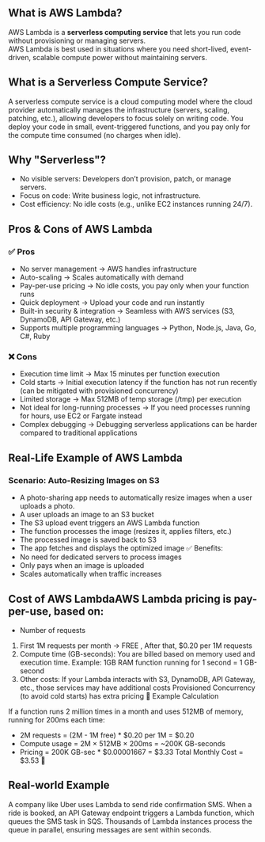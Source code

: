 ## What is AWS Lambda?
AWS Lambda is a **serverless computing service** that lets you run code without provisioning or managing servers.<br/>
AWS Lambda is best used in situations where you need short-lived, event-driven, scalable compute power without maintaining servers. 

## What is a Serverless Compute Service?
A serverless compute service is a cloud computing model where the cloud provider automatically manages the infrastructure (servers, scaling, patching, etc.), allowing developers to focus solely on writing code. You deploy your code in small, event-triggered functions, and you pay only for the compute time consumed (no charges when idle).

## Why "Serverless"?

* No visible servers: Developers don’t provision, patch, or manage servers.
* Focus on code: Write business logic, not infrastructure.
* Cost efficiency: No idle costs (e.g., unlike EC2 instances running 24/7).


## Pros & Cons of AWS Lambda
### ✅ Pros
* No server management → AWS handles infrastructure
* Auto-scaling → Scales automatically with demand
* Pay-per-use pricing → No idle costs, you pay only when your function runs
* Quick deployment → Upload your code and run instantly
* Built-in security & integration → Seamless with AWS services (S3, DynamoDB, API Gateway, etc.)
* Supports multiple programming languages → Python, Node.js, Java, Go, C#, Ruby
### ❌ Cons
* Execution time limit → Max 15 minutes per function execution
* Cold starts → Initial execution latency if the function has not run recently (can be mitigated with provisioned concurrency)
* Limited storage → Max 512MB of temp storage (/tmp) per execution
* Not ideal for long-running processes → If you need processes running for hours, use EC2 or Fargate instead
* Complex debugging → Debugging serverless applications can be harder compared to traditional applications

## Real-Life Example of AWS Lambda
### Scenario: Auto-Resizing Images on S3
* A photo-sharing app needs to automatically resize images when a user uploads a photo.
* A user uploads an image to an S3 bucket
* The S3 upload event triggers an AWS Lambda function
* The function processes the image (resizes it, applies filters, etc.)
* The processed image is saved back to S3
* The app fetches and displays the optimized image
✅ Benefits:
* No need for dedicated servers to process images
* Only pays when an image is uploaded
* Scales automatically when traffic increases

## Cost of AWS LambdaAWS Lambda pricing is pay-per-use, based on:

* Number of requests

1. First 1M requests per month → FREE , After that, $0.20 per 1M requests
2. Compute time (GB-seconds): You are billed based on memory used and execution time. Example: 1GB RAM function running for 1 second = 1 GB-second
3. Other costs: If your Lambda interacts with S3, DynamoDB, API Gateway, etc., those services may have additional costs
Provisioned Concurrency (to avoid cold starts) has extra pricing
📝 Example Calculation

If a function runs 2 million times in a month and uses 512MB of memory, running for 200ms each time:
* 2M requests = (2M - 1M free) * $0.20 per 1M = $0.20
* Compute usage = 2M × 512MB × 200ms = ~200K GB-seconds
* Pricing = 200K GB-sec * $0.00001667 = $3.33
Total Monthly Cost = $3.53 🎉

## Real-world Example

A company like Uber uses Lambda to send ride confirmation SMS. When a ride is booked, an API Gateway endpoint triggers a Lambda function, which queues the SMS task in SQS. 
Thousands of Lambda instances process the queue in parallel, ensuring messages are sent within seconds.
